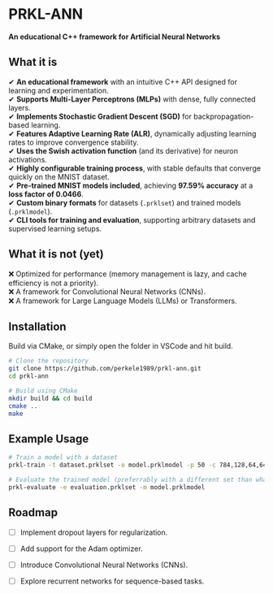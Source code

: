 # PRKL-ANN  
**An educational C++ framework for Artificial Neural Networks**  

## What it is  
✔ **An educational framework** with an intuitive C++ API designed for learning and experimentation.  
✔ **Supports Multi-Layer Perceptrons (MLPs)** with dense, fully connected layers.  
✔ **Implements Stochastic Gradient Descent (SGD)** for backpropagation-based learning.  
✔ **Features Adaptive Learning Rate (ALR)**, dynamically adjusting learning rates to improve convergence stability.  
✔ **Uses the Swish activation function** (and its derivative) for neuron activations.  
✔ **Highly configurable training process**, with stable defaults that converge quickly on the MNIST dataset.  
✔ **Pre-trained MNIST models included**, achieving **97.59% accuracy** at a **loss factor of 0.0466**.  
✔ **Custom binary formats** for datasets (`.prklset`) and trained models (`.prklmodel`).  
✔ **CLI tools for training and evaluation**, supporting arbitrary datasets and supervised learning setups.  

## What it is not (yet)  
❌ Optimized for performance (memory management is lazy, and cache efficiency is not a priority).  
❌ A framework for Convolutional Neural Networks (CNNs).  
❌ A framework for Large Language Models (LLMs) or Transformers.  

## Installation  

Build via CMake, or simply open the folder in VSCode and hit build.

```sh
# Clone the repository
git clone https://github.com/perkele1989/prkl-ann.git
cd prkl-ann

# Build using CMake
mkdir build && cd build
cmake ..
make
```

## Example Usage  
```sh
# Train a model with a dataset
prkl-train -t dataset.prklset -o model.prklmodel -p 50 -c 784,128,64,64,10

# Evaluate the trained model (preferrably with a different set than what you trained it on)
prkl-evaluate -e evaluation.prklset -m model.prklmodel
```

## Roadmap  
- [ ] Implement dropout layers for regularization.  
- [ ] Add support for the Adam optimizer.  
- [ ] Introduce Convolutional Neural Networks (CNNs).  
- [ ] Explore recurrent networks for sequence-based tasks.  

